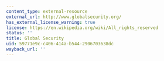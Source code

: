 ```yaml
---
content_type: external-resource
external_url: http://www.globalsecurity.org/
has_external_license_warning: true
license: https://en.wikipedia.org/wiki/All_rights_reserved
status: ''
title: Global Security
uid: 59771e9c-c406-414a-b544-2906703638dc
wayback_url: ''
---
```

